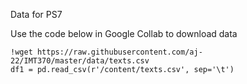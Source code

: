 Data for PS7

Use the code below in Google Collab to download data  
```
!wget https://raw.githubusercontent.com/aj-22/IMT370/master/data/texts.csv  
df1 = pd.read_csv(r'/content/texts.csv', sep='\t')  
```
